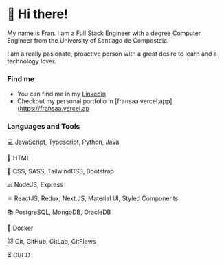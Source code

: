 # 👋 Hi there!

My name is Fran. I am a Full Stack Engineer with a degree Computer Engineer from the University of Santiago de Compostela. 

I am a really pasionate, proactive person with a great desire to learn and a technology lover.

### Find me

- You can find me in my [Linkedin](https://www.linkedin.com/in/francisco-javier-saa-besteiro)
- Checkout my personal portfolio in [fransaa.vercel.app](https://fransaa.vercel.ap

### Languages and Tools

💻 JavaScript, Typescript, Python, Java

📰 HTML

💅 CSS, SASS, TailwindCSS, Bootstrap

🔙 NodeJS, Express

⚛️ ReactJS, Redux, Next.JS, Material UI, Styled Components

📚 PostgreSQL, MongoDB, OracleDB

🐳 Docker

🐱 Git, GitHub, GitLab, GitFlows

⏳ CI/CD
